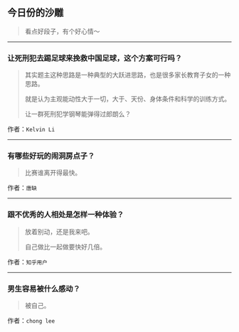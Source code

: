 ## 今日份的沙雕

> 看点好段子，有个好心情～


 
---

### 让死刑犯去踢足球来挽救中国足球，这个方案可行吗？

> 其实题主这种思路是一种典型的大跃进思路，也是很多家长教育子女的一种思路。
> 
> 就是认为主观能动性大于一切，大于、天份、身体条件和科学的训练方式。
> 
> 让一群死刑犯学钢琴能弹得过郎朗么？


作者：`Kelvin Li`

---

### 有哪些好玩的闹洞房点子？

> 比赛谁离开得最快。


作者：`唐缺`

---

### 跟不优秀的人相处是怎样一种体验？

> 放着别动，还是我来吧。
> 
> 自己做比一起做要快好几倍。


作者：`知乎用户`

---

### 男生容易被什么感动？

> 被自己。


作者：`chong lee`